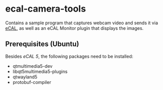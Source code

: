 # ecal-camera-tools

Contains a sample program that captures webcam video and sends it via [eCAL](https://eclipse-ecal.github.io/ecal/), as well as an eCAL Monitor plugin that displays the images.

## Prerequisites (Ubuntu)

Besides *eCAL 5*, the following packages need to be installed:

* qtmultimedia5-dev
* libqt5multimedia5-plugins
* qtwayland5
* protobuf-compiler

